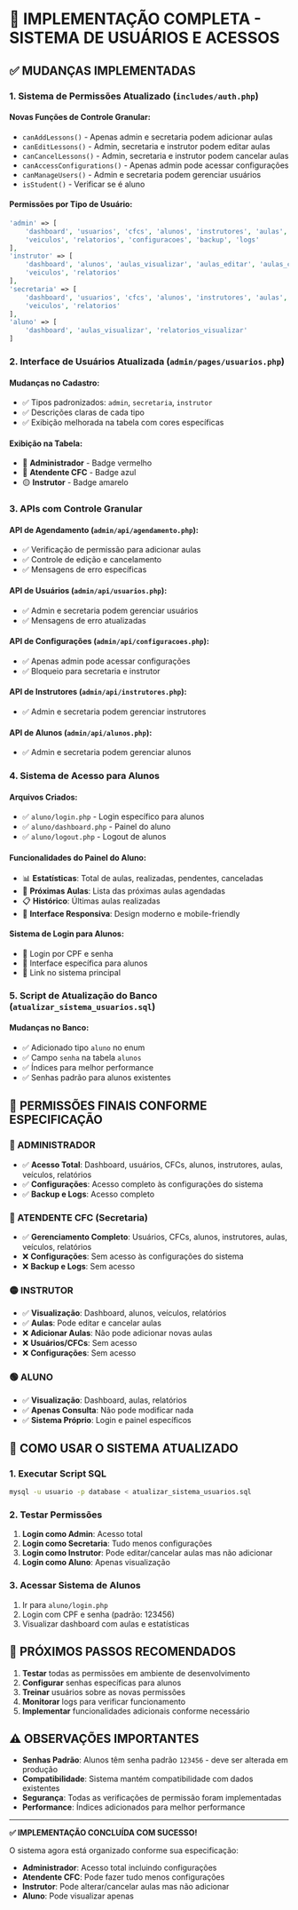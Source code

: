 # 🔧 IMPLEMENTAÇÃO COMPLETA - SISTEMA DE USUÁRIOS E ACESSOS

## ✅ **MUDANÇAS IMPLEMENTADAS**

### **1. Sistema de Permissões Atualizado (`includes/auth.php`)**

#### **Novas Funções de Controle Granular:**
- `canAddLessons()` - Apenas admin e secretaria podem adicionar aulas
- `canEditLessons()` - Admin, secretaria e instrutor podem editar aulas
- `canCancelLessons()` - Admin, secretaria e instrutor podem cancelar aulas
- `canAccessConfigurations()` - Apenas admin pode acessar configurações
- `canManageUsers()` - Admin e secretaria podem gerenciar usuários
- `isStudent()` - Verificar se é aluno

#### **Permissões por Tipo de Usuário:**
```php
'admin' => [
    'dashboard', 'usuarios', 'cfcs', 'alunos', 'instrutores', 'aulas', 
    'veiculos', 'relatorios', 'configuracoes', 'backup', 'logs'
],
'instrutor' => [
    'dashboard', 'alunos', 'aulas_visualizar', 'aulas_editar', 'aulas_cancelar',
    'veiculos', 'relatorios'
],
'secretaria' => [
    'dashboard', 'usuarios', 'cfcs', 'alunos', 'instrutores', 'aulas', 
    'veiculos', 'relatorios'
],
'aluno' => [
    'dashboard', 'aulas_visualizar', 'relatorios_visualizar'
]
```

### **2. Interface de Usuários Atualizada (`admin/pages/usuarios.php`)**

#### **Mudanças no Cadastro:**
- ✅ Tipos padronizados: `admin`, `secretaria`, `instrutor`
- ✅ Descrições claras de cada tipo
- ✅ Exibição melhorada na tabela com cores específicas

#### **Exibição na Tabela:**
- 🔴 **Administrador** - Badge vermelho
- 🔵 **Atendente CFC** - Badge azul  
- 🟡 **Instrutor** - Badge amarelo

### **3. APIs com Controle Granular**

#### **API de Agendamento (`admin/api/agendamento.php`):**
- ✅ Verificação de permissão para adicionar aulas
- ✅ Controle de edição e cancelamento
- ✅ Mensagens de erro específicas

#### **API de Usuários (`admin/api/usuarios.php`):**
- ✅ Admin e secretaria podem gerenciar usuários
- ✅ Mensagens de erro atualizadas

#### **API de Configurações (`admin/api/configuracoes.php`):**
- ✅ Apenas admin pode acessar configurações
- ✅ Bloqueio para secretaria e instrutor

#### **API de Instrutores (`admin/api/instrutores.php`):**
- ✅ Admin e secretaria podem gerenciar instrutores

#### **API de Alunos (`admin/api/alunos.php`):**
- ✅ Admin e secretaria podem gerenciar alunos

### **4. Sistema de Acesso para Alunos**

#### **Arquivos Criados:**
- ✅ `aluno/login.php` - Login específico para alunos
- ✅ `aluno/dashboard.php` - Painel do aluno
- ✅ `aluno/logout.php` - Logout de alunos

#### **Funcionalidades do Painel do Aluno:**
- 📊 **Estatísticas**: Total de aulas, realizadas, pendentes, canceladas
- 📅 **Próximas Aulas**: Lista das próximas aulas agendadas
- 📋 **Histórico**: Últimas aulas realizadas
- 🎨 **Interface Responsiva**: Design moderno e mobile-friendly

#### **Sistema de Login para Alunos:**
- 🔐 Login por CPF e senha
- 🎨 Interface específica para alunos
- 🔗 Link no sistema principal

### **5. Script de Atualização do Banco (`atualizar_sistema_usuarios.sql`)**

#### **Mudanças no Banco:**
- ✅ Adicionado tipo `aluno` no enum
- ✅ Campo `senha` na tabela `alunos`
- ✅ Índices para melhor performance
- ✅ Senhas padrão para alunos existentes

## 🎯 **PERMISSÕES FINAIS CONFORME ESPECIFICAÇÃO**

### **🔴 ADMINISTRADOR**
- ✅ **Acesso Total**: Dashboard, usuários, CFCs, alunos, instrutores, aulas, veículos, relatórios
- ✅ **Configurações**: Acesso completo às configurações do sistema
- ✅ **Backup e Logs**: Acesso completo

### **🔵 ATENDENTE CFC (Secretaria)**
- ✅ **Gerenciamento Completo**: Usuários, CFCs, alunos, instrutores, aulas, veículos, relatórios
- ❌ **Configurações**: Sem acesso às configurações do sistema
- ❌ **Backup e Logs**: Sem acesso

### **🟡 INSTRUTOR**
- ✅ **Visualização**: Dashboard, alunos, veículos, relatórios
- ✅ **Aulas**: Pode editar e cancelar aulas
- ❌ **Adicionar Aulas**: Não pode adicionar novas aulas
- ❌ **Usuários/CFCs**: Sem acesso
- ❌ **Configurações**: Sem acesso

### **🟢 ALUNO**
- ✅ **Visualização**: Dashboard, aulas, relatórios
- ✅ **Apenas Consulta**: Não pode modificar nada
- ✅ **Sistema Próprio**: Login e painel específicos

## 🚀 **COMO USAR O SISTEMA ATUALIZADO**

### **1. Executar Script SQL**
```bash
mysql -u usuario -p database < atualizar_sistema_usuarios.sql
```

### **2. Testar Permissões**
1. **Login como Admin**: Acesso total
2. **Login como Secretaria**: Tudo menos configurações
3. **Login como Instrutor**: Pode editar/cancelar aulas mas não adicionar
4. **Login como Aluno**: Apenas visualização

### **3. Acessar Sistema de Alunos**
1. Ir para `aluno/login.php`
2. Login com CPF e senha (padrão: 123456)
3. Visualizar dashboard com aulas e estatísticas

## 📝 **PRÓXIMOS PASSOS RECOMENDADOS**

1. **Testar** todas as permissões em ambiente de desenvolvimento
2. **Configurar** senhas específicas para alunos
3. **Treinar** usuários sobre as novas permissões
4. **Monitorar** logs para verificar funcionamento
5. **Implementar** funcionalidades adicionais conforme necessário

## ⚠️ **OBSERVAÇÕES IMPORTANTES**

- **Senhas Padrão**: Alunos têm senha padrão `123456` - deve ser alterada em produção
- **Compatibilidade**: Sistema mantém compatibilidade com dados existentes
- **Segurança**: Todas as verificações de permissão foram implementadas
- **Performance**: Índices adicionados para melhor performance

---

**✅ IMPLEMENTAÇÃO CONCLUÍDA COM SUCESSO!**

O sistema agora está organizado conforme sua especificação:
- **Administrador**: Acesso total incluindo configurações
- **Atendente CFC**: Pode fazer tudo menos configurações  
- **Instrutor**: Pode alterar/cancelar aulas mas não adicionar
- **Aluno**: Pode visualizar apenas
